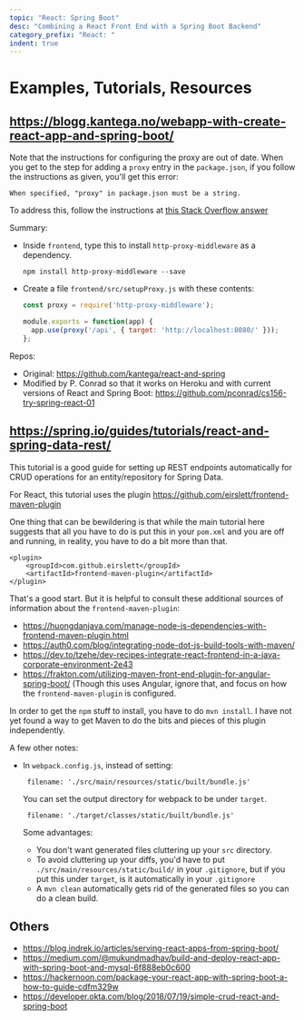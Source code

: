 ```yaml
---
topic: "React: Spring Boot"
desc: "Combining a React Front End with a Spring Boot Backend"
category_prefix: "React: "
indent: true
---
```


# Examples, Tutorials, Resources

## <https://blogg.kantega.no/webapp-with-create-react-app-and-spring-boot/>

Note that the instructions for configuring the proxy are out of date.  When you get to the step for adding a `proxy` entry in the `package.json`, if you follow the instructions as given, you'll get this error:
 
```
When specified, "proxy" in package.json must be a string.
```
To address this, follow the instructions at [this Stack Overflow answer](https://stackoverflow.com/questions/52605997/when-specified-proxy-in-package-json-must-be-a-string)
    
Summary:
* Inside `frontend`, type this to install `http-proxy-middleware` as a dependency.
  ```
  npm install http-proxy-middleware --save
  ```
* Create a file `frontend/src/setupProxy.js` with these contents:
  ```javascript
  const proxy = require('http-proxy-middleware');

  module.exports = function(app) {
    app.use(proxy('/api', { target: 'http://localhost:8080/' }));
  };
  ```
    
Repos: 
* Original: <https://github.com/kantega/react-and-spring>
* Modified by P. Conrad so that it works on Heroku and with current versions of React and Spring Boot: <https://github.com/pconrad/cs156-try-spring-react-01>  

## <https://spring.io/guides/tutorials/react-and-spring-data-rest/>

This tutorial is a good guide for setting up REST endpoints automatically for CRUD operations for an entity/repository for Spring Data.

For React, this tutorial uses the plugin <https://github.com/eirslett/frontend-maven-plugin>

One thing that can be bewildering is that while the main tutorial here suggests that all you have to do is put this in your `pom.xml` and you are off and running, in reality, you have to do a bit more than that.

```
<plugin>
	<groupId>com.github.eirslett</groupId>
	<artifactId>frontend-maven-plugin</artifactId>
</plugin>
```

That's a good start.  But it is helpful to consult these additional sources of information about the `frontend-maven-plugin`:
* <https://huongdanjava.com/manage-node-js-dependencies-with-frontend-maven-plugin.html>
* <https://auth0.com/blog/integrating-node-dot-js-build-tools-with-maven/>
* <https://dev.to/tzehe/dev-recipes-integrate-react-frontend-in-a-java-corporate-environment-2e43>
* <https://frakton.com/utilizing-maven-front-end-plugin-for-angular-spring-boot/> (Though this uses Angular, ignore that, and focus on how the `frontend-maven-plugin` is configured.

In order to get the `npm` stuff to install, you have to do `mvn install`.   I have not yet found a way to get Maven to do the bits and pieces of this plugin independently.

A few other notes:
* In `webpack.config.js`, instead of setting:
  ```
   filename: './src/main/resources/static/built/bundle.js'

  ```
  
  You can set the output directory for webpack to be under `target`.  
  
  ```
   filename: './target/classes/static/built/bundle.js'
  ```
  
  Some advantages:
  * You don't want generated files cluttering up your `src` directory.   
  * To avoid cluttering up your diffs, you'd have to put `./src/main/resources/static/build/` in your `.gitignore`, but if you put this under `target`, is it automatically in your `.gitignore`
  * A `mvn clean` automatically gets rid of the generated files so you can do a clean build.

## Others

* <https://blog.indrek.io/articles/serving-react-apps-from-spring-boot/>
* <https://medium.com/@mukundmadhav/build-and-deploy-react-app-with-spring-boot-and-mysql-6f888eb0c600>
* <https://hackernoon.com/package-your-react-app-with-spring-boot-a-how-to-guide-cdfm329w>
* <https://developer.okta.com/blog/2018/07/19/simple-crud-react-and-spring-boot>
